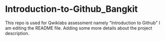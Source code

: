 # Introduction-to-Github_Bangkit
This repo is used for Qwiklabs assessment namely "Introduction to Github"
I am editing the README file. Adding some more details about the project description.
